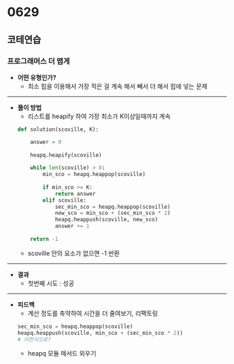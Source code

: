 # 0629

## 코테연습
### 프로그래머스 더 맵게
- **어떤 유형인가?**
    - 최소 힙을 이용해서 가장 적은 걸 계속 해서 빼서 더 해서 힙에 넣는 문제
    
---
- **풀이 방법**
    - 리스트를 heapify 하여 가장 최소가 K이상일때까지 계속
    ```python
    def solution(scoville, K):
    
        answer = 0
        
        heapq.heapify(scoville)
        
        while len(scoville) > 0:
            min_sco = heapq.heappop(scoville)
            
            if min_sco >= K:
                return answer
            elif scoville:
                sec_min_sco = heapq.heappop(scoville)
                new_sco = min_sco + (sec_min_sco * 2)
                heapq.heappush(scoville, new_sco)
                answer += 1
                
        return -1
    ```
    - scoville 안의 요소가 없으면 -1 반환
---
- **결과**
    - 첫번째 시도 : 성공
---
- **피드백**
    - 계산 정도를 축약하여 시간을 더 줄여보기, 리팩토링
    ```python
    sec_min_sco = heapq.heappop(scoville)
    heapq.heappush(scoville, min_sco + (sec_min_sco * 2))
    # 이런식으로?
    ```
    - heapq 모듈 매서드 외우기
